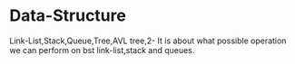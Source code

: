 # Data-Structure
Link-List,Stack,Queue,Tree,AVL tree,2-
It is about what possible operation we can perform on bst link-list,stack and queues.
